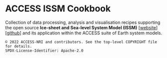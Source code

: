 # ACCESS ISSM Cookbook

Collection of data processing, analysis and visualisation recipes supporting the open source **Ice-sheet and Sea-level System Model (ISSM)** [[website](https://issm.jpl.nasa.gov/)] [[github](https://github.com/ISSMteam/ISSM)] and its application within the ACCESS suite of Earth system models.

```text
© 2022 ACCESS-NRI and contributors. See the top-level COPYRIGHT file for details. 
SPDX-License-Identifier: Apache-2.0
```

